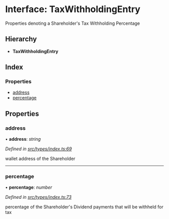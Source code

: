 # Interface: TaxWithholdingEntry

Properties denoting a Shareholder's Tax Withholding Percentage

## Hierarchy

- **TaxWithholdingEntry**

## Index

### Properties

- [address](_types_index_.taxwithholdingentry.md#address)
- [percentage](_types_index_.taxwithholdingentry.md#percentage)

## Properties

### address

• **address**: _string_

_Defined in [src/types/index.ts:69](https://github.com/PolymathNetwork/polymath-sdk/blob/d34930f/src/types/index.ts#L69)_

wallet address of the Shareholder

---

### percentage

• **percentage**: _number_

_Defined in [src/types/index.ts:73](https://github.com/PolymathNetwork/polymath-sdk/blob/d34930f/src/types/index.ts#L73)_

percentage of the Shareholder's Dividend payments that will be withheld for tax
